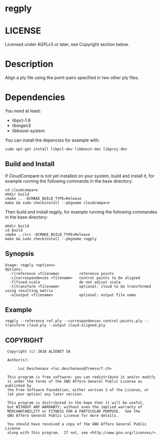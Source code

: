# regply

# LICENSE

Licensed under AGPLv3 or later, see Copyright section below.

# Description

Align a ply file using the point-pairs specified in two other ply files.

# Dependencies

You need at least:

* libpcl-1.8
* libeigen3
* libboost-system

You can install the depencies for example with:
```
sudo apt-get install libpcl-dev libboost-dev libproj-dev
```

## Build and Install

If CloudCompare is not yet installed on your system, build and install it, for example running the following commands in the base directory:
```
cd cloudcompare
mkdir build
cmake .. -DCMAKE_BUILD_TYPE=Release
make && sudo checkinstall --pkgname cloudcompare
```

Then build and install regply, for example running the following commandes in the base directory:
```
mkdir build
cd build
cmake ../src -DCMAKE_BUILD_TYPE=Release
make && sudo checkinstall --pkgname regply
```

## Synopsis
```
Usage: regply <options>
Options:
  -r|reference <filename>         reference points
  -c|correspondences <filename>   control points to be aligned
  -f|fixed-scale                  do not adjust scale
  -t|transform <filename>         optional: cloud to be transformed using resulting matrix
  -o|output <filename>            optional: output file name
```

## Example

```
regply --reference ref.ply --correspondences control-points.ply --transform cloud.ply --output cloud-aligned.ply
```

## COPYRIGHT

```
 Copyright (c) 2018 ALSENET SA

 Author(s):

      Luc Deschenaux <luc.deschenaux@freesurf.ch>

 This program is free software: you can redistribute it and/or modify
 it under the terms of the GNU Affero General Public License as published by
 the Free Software Foundation, either version 3 of the License, or
 (at your option) any later version.

 This program is distributed in the hope that it will be useful,
 but WITHOUT ANY WARRANTY; without even the implied warranty of
 MERCHANTABILITY or FITNESS FOR A PARTICULAR PURPOSE.  See the
 GNU Affero General Public License for more details.

 You should have received a copy of the GNU Affero General Public License
 along with this program.  If not, see <http://www.gnu.org/licenses/>.
```

